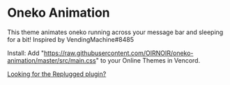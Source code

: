 # Oneko Animation

This theme animates oneko running across your message bar and sleeping for a bit! Inspired by VendingMachine#8485

Install: Add "https://raw.githubusercontent.com/OIRNOIR/oneko-animation/master/src/main.css" to your Online Themes in Vencord.

[Looking for the Replugged plugin?](https://github.com/OIRNOIR/replugged-oneko-animation)
